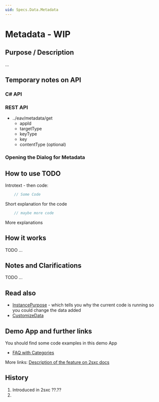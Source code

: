 ```yaml
---
uid: Specs.Data.Metadata
---
```

# Metadata - WIP

## Purpose / Description
...


## Temporary notes on API

### C# API

### REST API

* ../eav/metadata/get
  * appId
  * targetType
  * keyType
  * key
  * contentType (optional)

### Opening the Dialog for Metadata



## How to use TODO

Introtext - then code:

```c#
    // Some Code

```
Short explanation for the code

```javascript
    // maybe more code

```
More explanations 

## How it works
TODO
...

## Notes and Clarifications
TODO
...

## Read also

* [InstancePurpose](xref:HowTo.Razor.Purpose) - which tells you why the current code is running so you could change the data added
* [CustomizeData](xref:HowTo.Razor.CustomizeData)

## Demo App and further links

You should find some code examples in this demo App
* [FAQ with Categories](http://2sxc.org/en/apps/app/faq-with-categories-and-6-views)

More links: [Description of the feature on 2sxc docs](http://2sxc.org/en/Docs-Manuals/Feature/feature/2683)

## History

1. Introduced in 2sxc ??.??
2. 

